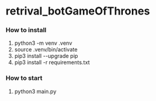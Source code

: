 # retrival_botGameOfThrones

### How to install

1. python3 -m venv .venv
2. source .venv/bin/activate
3. pip3 install --upgrade pip
4. pip3 install -r requirements.txt

### How to start

1. python3 main.py
